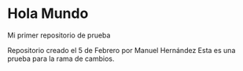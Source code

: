 # Hola Mundo
Mi primer repositorio de prueba

Repositorio creado el 5 de Febrero por Manuel Hernández
Esta es una prueba para la rama de cambios.
